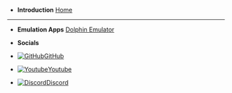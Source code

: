 - **Introduction**
[Home](/)
---
- **Emulation Apps**
[Dolphin Emulator](/dolphin-emu)

- **Socials**

- [![GitHub](https://icongr.am/simple/github.svg?color=808080&size=16)GitHub](https://github.com/skyybrew/project-emu)
- [![Youtube](https://icongr.am/simple/youtube.svg?color=808080&size=16)Youtube](https://www.youtube.com/@Jacob-Bjorne)
- [![Discord](https://icongr.am/simple/discord.svg?color=808080&size=16)Discord](https://discord.gg/7NWtGD2rv5)
